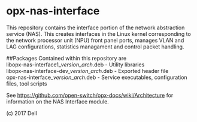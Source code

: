 # opx-nas-interface
This repository contains the interface portion of the network abstraction service (NAS). This creates interfaces in the Linux kernel corresponding to the network processor unit (NPU) front panel ports, manages VLAN and LAG configurations, statistics managament and control packet handling.

##Packages
Contained within this repository are  
libopx-nas-interface1\_*version*\_*arch*.deb        - Utility libraries  
libopx-nas-interface-dev\_*version*\_*arch*.deb     - Exported header file  
opx-nas-interface\_*version*\_*arch*.deb            - Service executables, configuration files, tool scripts 

See https://github.com/open-switch/opx-docs/wiki/Architecture for information on the NAS Interface module.

(c) 2017 Dell
